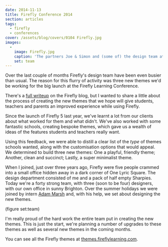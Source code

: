 ```yaml
---
date: 2014-11-13
title: Firefly Conference 2014
section: articles
tags:
  - firefly
  - conferences
cover: /assets/blog/covers/0104 Firefly.jpg
images:
  -
    image: Firefly.jpg
    caption: 'The partners Joe & Simon and (some of) the design team at the Firefly Learning Conference 2014'
    set: team
---
```

Over the last couple of months Firefly's design team have been even busier than usual. The reason for this flurry of activity was three new themes we'd be working for the big launch at the Firefly Learning Conference.

There's a [full writeup](http://fireflylearning.com/blog/firefly-learning-conference-round-up) on the Firefly blog, but I wanted to share a little about the process of creating the new themes that we hope will give students, teachers and parents an improved experience while using Firefly.

Since the launch of Firefly 5 last year, we've learnt a lot from our clients about what worked for them and what didn't.  We've also worked with some fantastic schools, creating bespoke themes, which gave us a wealth of ideas of the features students and teachers really want.

Using this feedback, we were able to distill a clear list of the _type_ of themes schools wanted, along with the customisation options that would appeal. We determined to build three new themes: One a playful, friendly theme; Another, clean and succinct; Lastly, a super minimalist theme.

When I joined, just over three years ago, Firefly were five people crammed into a small office hidden away in a dark corner of One Lyric Square. The design department consisted of me and a pack of half empty Sharpies. Today we're a forty strong team, with three (soon to be four) designers, with our own office in sunny Brighton. Over the summer holidays we were joined by intern [Adam Marsh](http://www.adammmarsh.com) and, with his help, we set about designing the new themes.

(figure set:team)

I'm really proud of the hard work the entire team put in creating the new themes. This is just the start, we're planning a number of upgrades to these themes as well as several new themes in the coming months.

You can see all the Firefly themes at [themes.fireflylearning.com](http://themes.fireflylearning.com).
